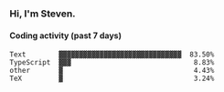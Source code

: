### Hi, I'm Steven.

#### Coding activity (past 7 days)
```
Text        ▓▓▓▓▓▓▓▓▓▓▓▓▓▓▓▓▓▓▓▓▓▓▓▓▓▓▓▓▓▓  83.50%
TypeScript  ▓▓▓                              8.83%
other       ▓                                4.43%
TeX         ▓                                3.24%
```
